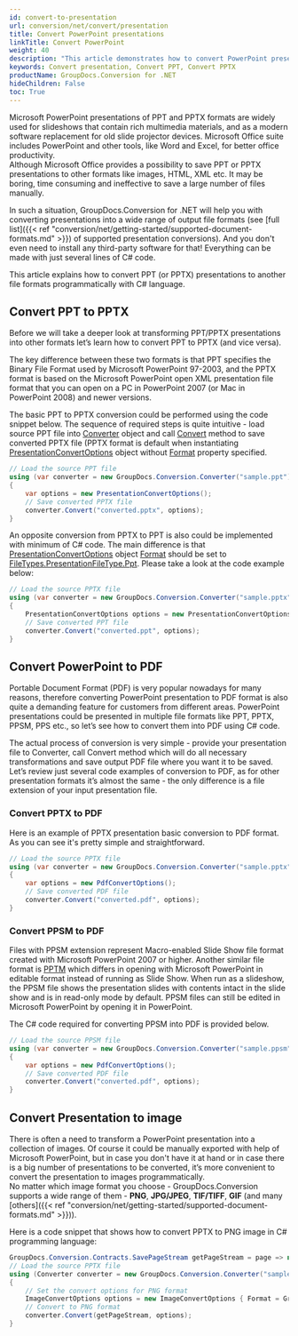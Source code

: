 ```yaml
---
id: convert-to-presentation
url: conversion/net/convert/presentation
title: Convert PowerPoint presentations
linkTitle: Convert PowerPoint
weight: 40
description: "This article demonstrates how to convert PowerPoint presentations of PPT, PPTX, ODP to other formats with couple lines of C# code."
keywords: Convert presentation, Convert PPT, Convert PPTX
productName: GroupDocs.Conversion for .NET
hideChildren: False
toc: True
---
```


Microsoft PowerPoint presentations of PPT and PPTX formats are widely used for slideshows that contain rich multimedia materials, and as a modern software replacement for old slide projector devices. Microsoft Office suite includes PowerPoint and other tools, like Word and Excel, for better office productivity.  
Although Microsoft Office provides a possibility to save PPT or PPTX presentations to other formats like images, HTML, XML etc. It may be boring, time consuming and ineffective to save a large number of files manually.  
  
In such a situation, GroupDocs.Conversion for .NET will help you with converting presentations into a wide range of output file formats (see [full list]({{< ref "conversion/net/getting-started/supported-document-formats.md" >}}) of supported presentation conversions). And you don't even need to install any third-party software for that! Everything can be made with just several lines of C# code.  
  
This article explains how to convert PPT (or PPTX) presentations to another file formats programmatically with C# language.

## Convert PPT to PPTX

Before we will take a deeper look at transforming PPT/PPTX presentations into other formats let’s learn how to convert PPT to PPTX (and vice versa).

The key difference between these two formats is that PPT specifies the Binary File Format used by Microsoft PowerPoint 97-2003, and the PPTX format is based on the Microsoft PowerPoint open XML presentation file format that you can open on a PC in PowerPoint 2007 (or Mac in PowerPoint 2008) and newer versions.  
  
The basic PPT to PPTX conversion could be performed using the code snippet below. The sequence of required steps is quite intuitive - load source PPT file into [Converter](https://apireference.groupdocs.com/conversion/net/groupdocs.conversion/converter) object and call [Convert](https://apireference.groupdocs.com/conversion/net/groupdocs.conversion.converter/convert/methods/16) method to save converted PPTX file (PPTX format is default when instantiating [PresentationConvertOptions](https://apireference.groupdocs.com/conversion/net/groupdocs.conversion.options.convert/presentationconvertoptions) object without [Format](https://apireference.groupdocs.com/conversion/net/groupdocs.conversion.options.convert.convertoptions/1/properties/format) property specified.

```csharp
// Load the source PPT file
using (var converter = new GroupDocs.Conversion.Converter("sample.ppt"))
{
    var options = new PresentationConvertOptions();
    // Save converted PPTX file
    converter.Convert("converted.pptx", options);
}
```

An opposite conversion from PPTX to PPT is also could be implemented with minimum of C# code. The main difference is that  [PresentationConvertOptions](https://apireference.groupdocs.com/conversion/net/groupdocs.conversion.options.convert/presentationconvertoptions) object  [Format](https://apireference.groupdocs.com/conversion/net/groupdocs.conversion.options.convert.convertoptions/1/properties/format) should be set to [FileTypes.PresentationFileType.Ppt](https://apireference.groupdocs.com/conversion/net/groupdocs.conversion.filetypes/presentationfiletype/fields/ppt).  Please take a look at the code example below:  

```csharp
// Load the source PPTX file
using (var converter = new GroupDocs.Conversion.Converter("sample.pptx"))
{
    PresentationConvertOptions options = new PresentationConvertOptions { Format = GroupDocs.Conversion.FileTypes.PresentationFileType.Ppt };
    // Save converted PPT file
    converter.Convert("converted.ppt", options);
}
```

## Convert PowerPoint to PDF

Portable Document Format (PDF) is very popular nowadays for many reasons, therefore converting PowerPoint presentation to PDF format is also quite a demanding feature for customers from different areas. PowerPoint presentations could be presented in multiple file formats like PPT, PPTX, PPSM, PPS etc., so let’s see how to convert them into PDF using C# code.  
  
The actual process of conversion is very simple - provide your presentation file to Converter, call Convert method which will do all necessary transformations and save output PDF file where you want it to be saved. Let’s review just several code examples of conversion to PDF, as for other presentation formats it’s almost the same - the only difference is a file extension of your input presentation file.

### Convert PPTX to PDF

Here is an example of PPTX presentation basic conversion to PDF format. As you can see it's pretty simple and straightforward.  

```csharp
// Load the source PPTX file
using (var converter = new GroupDocs.Conversion.Converter("sample.pptx"))
{
    var options = new PdfConvertOptions();
    // Save converted PDF file
    converter.Convert("converted.pdf", options);
}
```

### Convert PPSM to PDF

Files with PPSM extension represent Macro-enabled Slide Show file format created with Microsoft PowerPoint 2007 or higher. Another similar file format is [PPTM](https://docs.fileformat.com/presentation/pptm/) which differs in opening with Microsoft PowerPoint in editable format instead of running as Slide Show. When run as a slideshow, the PPSM file shows the presentation slides with contents intact in the slide show and is in read-only mode by default. PPSM files can still be edited in Microsoft PowerPoint by opening it in PowerPoint.

The C# code required for converting PPSM into PDF is provided below.

```csharp
// Load the source PPSM file
using (var converter = new GroupDocs.Conversion.Converter("sample.ppsm"))
{
    var options = new PdfConvertOptions();
    // Save converted PDF file
    converter.Convert("converted.pdf", options);
}
```

## Convert Presentation to image

There is often a need to transform a PowerPoint presentation into a collection of images. Of course it could be manually exported with help of Microsoft PowerPoint, but in case you don't have it at hand or in case there is a big number of presentations to be converted,  it’s more convenient to convert the presentation to images programmatically.  
No matter which image format you choose - GroupDocs.Conversion supports a wide range of them - **PNG**, **JPG/JPEG**, **TIF/TIFF**, **GIF** (and many [others]({{< ref "conversion/net/getting-started/supported-document-formats.md" >}})).  
  
Here is a code snippet that shows how to convert PPTX to PNG image in C# programming language:

```csharp
GroupDocs.Conversion.Contracts.SavePageStream getPageStream = page => new FileStream(string.Format("converted-slide-{0}.png", page), FileMode.Create);
// Load the source PPTX file
using (Converter converter = new GroupDocs.Conversion.Converter("sample.pptx"))
{
    // Set the convert options for PNG format
    ImageConvertOptions options = new ImageConvertOptions { Format = GroupDocs.Conversion.FileTypes.ImageFileType.Png };  
    // Convert to PNG format
    converter.Convert(getPageStream, options);
}
```
